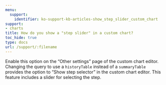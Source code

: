 ```yaml
---
menu:
  support:
    identifier: ko-support-kb-articles-show_step_slider_custom_chart
support:
- charts
title: How do you show a "step slider" in a custom chart?
toc_hide: true
type: docs
url: /support/:filename
---
```


Enable this option on the “Other settings” page of the custom chart editor. Changing the query to use a `historyTable` instead of a `summaryTable` provides the option to “Show step selector” in the custom chart editor. This feature includes a slider for selecting the step.